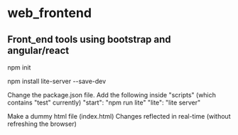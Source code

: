 # web_frontend
## Front_end tools using bootstrap and angular/react

npm init 

npm install lite-server --save-dev

Change the package.json file. Add the following inside "scripts" (which contains "test" currently)
"start": "npm run lite"
"lite": "lite server"

Make a dummy html file (index.html)
Changes reflected in real-time (without refreshing the browser)

